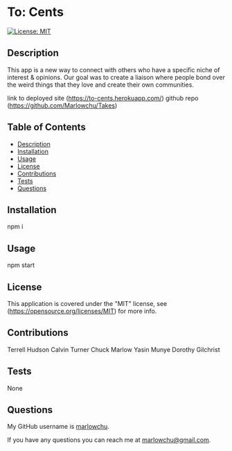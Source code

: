 # To: Cents
 
 
  [![License: MIT](https://img.shields.io/badge/License-MIT-yellow)](https://opensource.org/licenses/MIT)
  

  ## Description

  This app is a new way to connect with others who have a specific niche of interest & opinions. Our goal was to create a liaison where people bond over the weird things that they love and create their own communities.

  link to deployed site (https://to-cents.herokuapp.com/) 
  github repo (https://github.com/Marlowchu/Takes) 
  

  ## Table of Contents

  * [Description](#description)
  * [Installation](#installation)
  * [Usage](#usage)
  * [License](#license)
  * [Contributions](#contributions)
  * [Tests](#tests)
  * [Questions](#questions)
 
  ## Installation

  npm i


  ## Usage
  
  npm start

  ## License

  This application is covered under the "MIT" license, see (https://opensource.org/licenses/MIT) for more info.
  

  ## Contributions

  Terrell Hudson
  Calvin Turner
  Chuck Marlow
  Yasin Munye
  Dorothy Gilchrist

  ## Tests

  None
 

  ## Questions  
  
  My GitHub username is [marlowchu](https://github.com/marlowchu).

  If you have any questions you can reach me at marlowchu@gmail.com.
  
